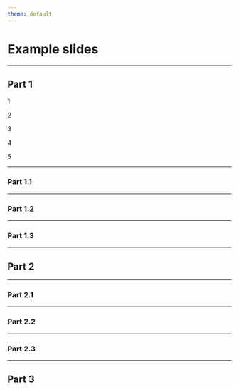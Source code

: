 ```yaml
---
theme: default
---
```


# Example slides

---

## Part 1

<p v-click>1</p>
<p v-click>2</p>
<p v-click>3</p>
<p v-click>4</p>
<p v-click>5</p>

---

### Part 1.1

---

### Part 1.2

---

### Part 1.3

---

## Part 2

---

### Part 2.1

---

### Part 2.2

---

### Part 2.3

---

## Part 3
